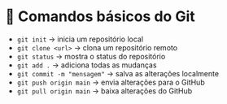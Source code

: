 # 📌 Comandos básicos do Git

- `git init` → inicia um repositório local
- `git clone <url>` → clona um repositório remoto
- `git status` → mostra o status do repositório
- `git add .` → adiciona todas as mudanças
- `git commit -m "mensagem"` → salva as alterações localmente
- `git push origin main` → envia alterações para o GitHub
- `git pull origin main` → baixa alterações do GitHub
